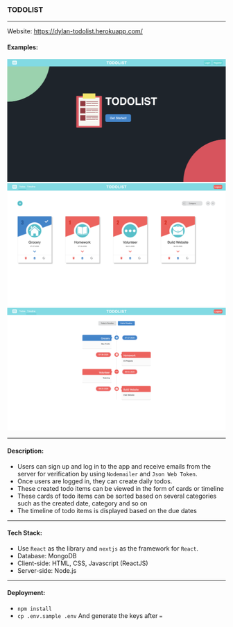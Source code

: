 ### TODOLIST

---

Website: https://dylan-todolist.herokuapp.com/
<br/>

#### Examples:

<img src="README_imgs/Example_1.png"/>
<img src="README_imgs/Example_2.png"/>
<img src="README_imgs/Example_3.png"/>

---

#### Description:

- Users can sign up and log in to the app and receive emails from the server for verification by using `Nodemailer` and `Json Web Token`.
- Once users are logged in, they can create daily todos.
- These created todo items can be viewed in the form of cards or timeline
- These cards of todo items can be sorted based on several categories such as the created date, category and so on
- The timeline of todo items is displayed based on the due dates

---

#### Tech Stack:

- Use `React` as the library and `nextjs` as the framework for `React`.
- Database: MongoDB
- Client-side: HTML, CSS, Javascript (ReactJS)
- Server-side: Node.js

---

#### Deployment:

- `npm install`
- `cp .env.sample .env` And generate the keys after `=`
